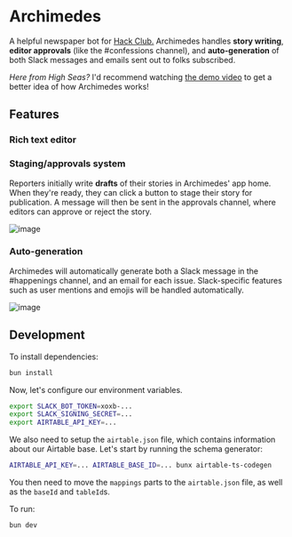 # Archimedes
A helpful newspaper bot for [Hack Club.](https://hackclub.com/) Archimedes handles **story writing**, **editor approvals** (like the #confessions channel), and **auto-generation** of both Slack messages and emails sent out to folks subscribed.

_Here from High Seas?_ I'd recommend watching [the demo video](https://cloud-40lv302ky-hack-club-bot.vercel.app/0a_storytelling_bot.mp4) to get a better idea of how Archimedes works!

## Features

### Rich text editor

### Staging/approvals system

Reporters initially write **drafts** of their stories in Archimedes' app home. When they're ready, they can click a button to stage their story for publication. A message will then be sent in the approvals channel, where editors can approve or reject the story.

![image](https://cloud-mrbjhqh91-hack-club-bot.vercel.app/0image.png)

### Auto-generation

Archimedes will automatically generate both a Slack message in the #happenings channel, and an email for each issue. Slack-specific features such as user mentions and emojis will be handled automatically.

![image](https://cloud-qolkvumrf-hack-club-bot.vercel.app/0snippetx-2025-01-25.png)

## Development
To install dependencies:

```bash
bun install
```

Now, let's configure our environment variables.

```bash
export SLACK_BOT_TOKEN=xoxb-...
export SLACK_SIGNING_SECRET=...
export AIRTABLE_API_KEY=...
```

We also need to setup the `airtable.json` file, which contains information about our Airtable base. Let's start by running the schema generator:

```bash
AIRTABLE_API_KEY=... AIRTABLE_BASE_ID=... bunx airtable-ts-codegen
```

You then need to move the `mappings` parts to the `airtable.json` file, as well as the `baseId` and `tableId`s.

To run:

```bash
bun dev
```
